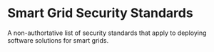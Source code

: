 # Smart Grid Security Standards

A non-authortative list of security standards that apply to deploying software solutions for smart grids.
